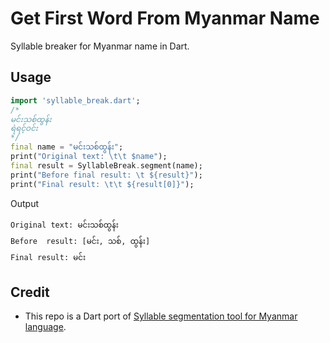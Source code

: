 # Get First Word From Myanmar Name

Syllable breaker for Myanmar name in Dart.

## Usage
```Dart
import 'syllable_break.dart';
/*
မင်းသစ်ထွန်း
ရဲရင့်ဝင်း
*/
final name = "မင်းသစ်ထွန်း";
print("Original text: \t\t $name");
final result = SyllableBreak.segment(name);
print("Before final result: \t ${result}");
print("Final result: \t\t ${result[0]}");
```

Output
```
Original text: မင်းသစ်ထွန်း
Before  result: [မင်း, သစ်, ထွန်း]
Final result: မင်း
```

## Credit
* This repo is a Dart port of [Syllable segmentation tool for Myanmar language](https://github.com/ye-kyaw-thu/sylbreak/tree/master/Javascript).